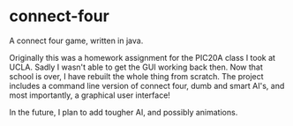 # connect-four
A connect four game, written in java.

Originally this was a homework assignment for the PIC20A class I took at UCLA. Sadly I wasn't able to get the GUI working back then.
Now that school is over, I have rebuilt the whole thing from scratch. The project includes a command line version of connect four, 
dumb and smart AI's, and most importantly, a graphical user interface!  

In the future, I plan to add tougher AI, and possibly animations.
